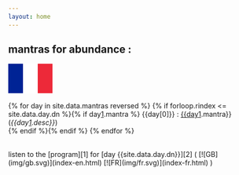 ```yaml
---
layout: home
---
```

## mantras for abundance :

[![Français](img/fr.svg)](mantras-fr.html)


{% for day in site.data.mantras reversed %}
 {% if forloop.rindex <= site.data.day.dn %}{% if day[1].mantra %}
 {{day[0]}} : <a href="https://duckduckgo.com/?q=!g+{{day[1].qexp}}" title="{{day[1].fr}}">{{day[1].mantra}}</a> (<i>{{day[1].desc}}</i>)<br>
 {% endif %}{% endif %}
{% endfor %}


<br>
listen to the [program][1] for [day {{site.data.day.dn}}][2]
( [![GB](img/gb.svg)](index-en.html) [![FR](img/fr.svg)](index-fr.html) )

[1]: 21-days-abundance-en.htm
[2]: index-en.html
